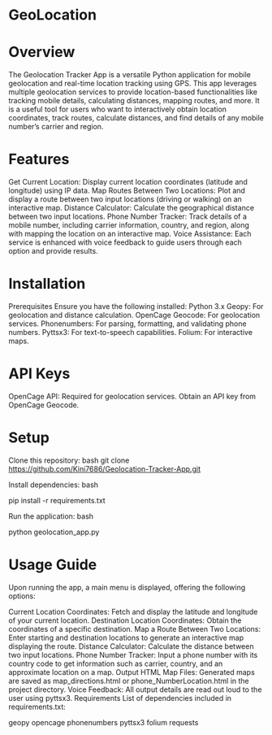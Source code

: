# GeoLocation

# Overview
The Geolocation Tracker App is a versatile Python application for mobile geolocation and real-time location tracking using GPS. This app leverages multiple geolocation services to provide location-based functionalities like tracking mobile details, calculating distances, mapping routes, and more. It is a useful tool for users who want to interactively obtain location coordinates, track routes, calculate distances, and find details of any mobile number’s carrier and region.

# Features
Get Current Location: Display current location coordinates (latitude and longitude) using IP data.
Map Routes Between Two Locations: Plot and display a route between two input locations (driving or walking) on an interactive map.
Distance Calculator: Calculate the geographical distance between two input locations.
Phone Number Tracker: Track details of a mobile number, including carrier information, country, and region, along with mapping the location on an interactive map.
Voice Assistance: Each service is enhanced with voice feedback to guide users through each option and provide results.

# Installation
Prerequisites
Ensure you have the following installed:
Python 3.x
Geopy: For geolocation and distance calculation.
OpenCage Geocode: For geolocation services.
Phonenumbers: For parsing, formatting, and validating phone numbers.
Pyttsx3: For text-to-speech capabilities.
Folium: For interactive maps.

# API Keys
OpenCage API: Required for geolocation services. Obtain an API key from OpenCage Geocode.

# Setup
Clone this repository:
bash
git clone https://github.com/Kini7686/Geolocation-Tracker-App.git


Install dependencies:
bash

pip install -r requirements.txt


Run the application:
bash

python geolocation_app.py

# Usage Guide
Upon running the app, a main menu is displayed, offering the following options:

Current Location Coordinates: Fetch and display the latitude and longitude of your current location.
Destination Location Coordinates: Obtain the coordinates of a specific destination.
Map a Route Between Two Locations: Enter starting and destination locations to generate an interactive map displaying the route.
Distance Calculator: Calculate the distance between two input locations.
Phone Number Tracker: Input a phone number with its country code to get information such as carrier, country, and an approximate location on a map.
Output
HTML Map Files: Generated maps are saved as map_directions.html or phone_NumberLocation.html in the project directory.
Voice Feedback: All output details are read out loud to the user using pyttsx3.
Requirements
List of dependencies included in requirements.txt:

geopy
opencage
phonenumbers
pyttsx3
folium
requests
